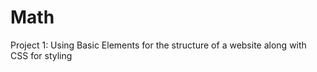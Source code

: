 # Math
<p>Project 1: Using Basic Elements for the structure of a website along with CSS for styling</p>
